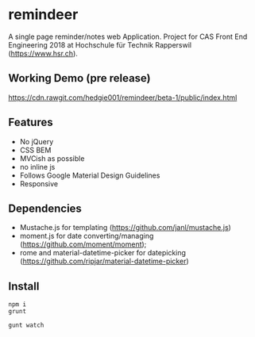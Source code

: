 # remindeer
A single page reminder/notes web Application. Project for CAS Front End Engineering 2018 at Hochschule für Technik Rapperswil (https://www.hsr.ch).

## Working Demo (pre release)
https://cdn.rawgit.com/hedgie001/remindeer/beta-1/public/index.html

## Features
* No jQuery
* CSS BEM
* MVCish as possible
* no inline js
* Follows Google Material Design Guidelines
* Responsive

## Dependencies

* Mustache.js for templating (https://github.com/janl/mustache.js)
* moment.js for date converting/managing (https://github.com/moment/moment);
* rome and material-datetime-picker for datepicking (https://github.com/ripjar/material-datetime-picker)

## Install

```
npm i
grunt
```

```
gunt watch
```
